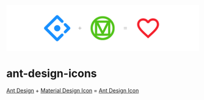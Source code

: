 ![ant-design-icons](./static/ant-design-icons.png)

# ant-design-icons
[Ant Design](https://ant.design/) + [Material Design Icon](https://materialdesignicons.com/) = [Ant Design Icon](http://2fd.github.io/ant-design-icons)
